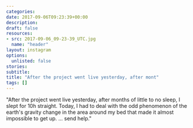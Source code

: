 ```yaml
---
categories:
date: 2017-09-06T09:23:39+00:00
description:
draft: false
resources:
- src: 2017-09-06_09-23-39_UTC.jpg
  name: "header"
layout: instagram
options:
  unlisted: false
stories:
subtitle:
title: "After the project went live yesterday, after mont"
tags: []
---
```


"After the project went live yesterday, after months of little to no sleep, I slept for 10h straight. Today, I had to deal with the odd phenomenon of the earth's gravity change in the area around my bed that made it almost impossible to get up. ... send help."
